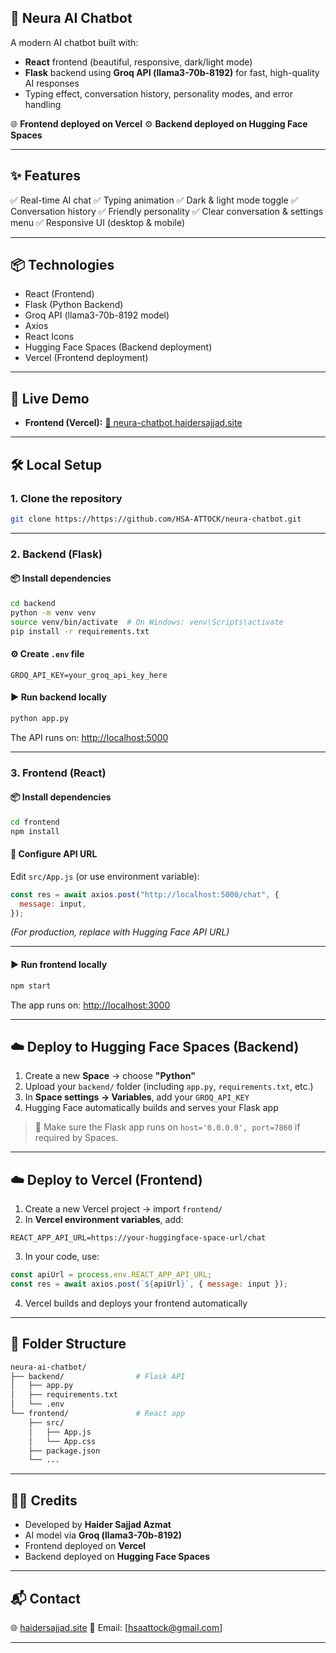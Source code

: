 ## 🧠 Neura AI Chatbot

A modern AI chatbot built with:

* **React** frontend (beautiful, responsive, dark/light mode)
* **Flask** backend using **Groq API (llama3-70b-8192)** for fast, high-quality AI responses
* Typing effect, conversation history, personality modes, and error handling

🌐 **Frontend deployed on Vercel**
⚙️ **Backend deployed on Hugging Face Spaces**

---

## ✨ Features

✅ Real-time AI chat
✅ Typing animation
✅ Dark & light mode toggle
✅ Conversation history
✅ Friendly personality
✅ Clear conversation & settings menu
✅ Responsive UI (desktop & mobile)

---

## 📦 Technologies

* React (Frontend)
* Flask (Python Backend)
* Groq API (llama3-70b-8192 model)
* Axios
* React Icons
* Hugging Face Spaces (Backend deployment)
* Vercel (Frontend deployment)

---

## 🚀 Live Demo

* **Frontend (Vercel):** [🔗 neura-chatbot.haidersajjad.site](#)

---

## 🛠️ Local Setup

### 1. Clone the repository

```bash
git clone https://https://github.com/HSA-ATTOCK/neura-chatbot.git
```

---

### 2. Backend (Flask)

#### 📦 Install dependencies

```bash
cd backend
python -m venv venv
source venv/bin/activate  # On Windows: venv\Scripts\activate
pip install -r requirements.txt
```

#### ⚙️ Create `.env` file

```env
GROQ_API_KEY=your_groq_api_key_here
```

#### ▶️ Run backend locally

```bash
python app.py
```

The API runs on: [http://localhost:5000](http://localhost:5000)

---

### 3. Frontend (React)

#### 📦 Install dependencies

```bash
cd frontend
npm install
```

#### 🔧 Configure API URL

Edit `src/App.js` (or use environment variable):

```javascript
const res = await axios.post("http://localhost:5000/chat", {
  message: input,
});
```

*(For production, replace with Hugging Face API URL)*

---

#### ▶️ Run frontend locally

```bash
npm start
```

The app runs on: [http://localhost:3000](http://localhost:3000)

---

## ☁️ Deploy to Hugging Face Spaces (Backend)

1. Create a new **Space** → choose **"Python"**
2. Upload your `backend/` folder (including `app.py`, `requirements.txt`, etc.)
3. In **Space settings → Variables**, add your `GROQ_API_KEY`
4. Hugging Face automatically builds and serves your Flask app

> 📌 Make sure the Flask app runs on `host='0.0.0.0', port=7860` if required by Spaces.

---

## ☁️ Deploy to Vercel (Frontend)

1. Create a new Vercel project → import `frontend/`
2. In **Vercel environment variables**, add:

```env
REACT_APP_API_URL=https://your-huggingface-space-url/chat
```

3. In your code, use:

```javascript
const apiUrl = process.env.REACT_APP_API_URL;
const res = await axios.post(`${apiUrl}`, { message: input });
```

4. Vercel builds and deploys your frontend automatically

---

## 📄 Folder Structure

```bash
neura-ai-chatbot/
├── backend/                # Flask API
│   ├── app.py
│   ├── requirements.txt
│   └── .env
└── frontend/               # React app
    ├── src/
    │   ├── App.js
    │   └── App.css
    ├── package.json
    └── ...
```

---

## 🧑‍💻 Credits

* Developed by **Haider Sajjad Azmat**
* AI model via **Groq (llama3-70b-8192)**
* Frontend deployed on **Vercel**
* Backend deployed on **Hugging Face Spaces**

---

## 📬 Contact

🌐 [haidersajjad.site](https://haidersajjad.site)
📧 Email: \[hsaattock@gmail.com]

---
